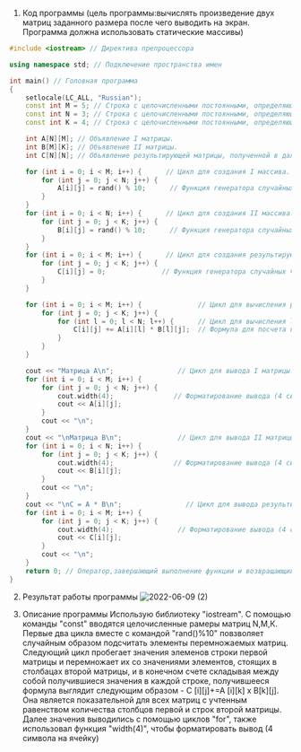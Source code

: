 1. Код программы (цель программы:вычислять произведение двух матриц заданного размера после чего выводить на экран. Программа должна использовать статические массивы)
```c++
#include <iostream> // Директива препроцессора

using namespace std; // Подключение пространства имен

int main() // Головная программа
{
    setlocale(LC_ALL, "Russian");
    const int M = 5; // Строка с целочисленными постоянными, определяющими число строк I матрицы.
    const int N = 3; // Строка с целочисленными постоянными, определяющими число столбцов I / строк II матрицы.
    const int K = 4; // Строка с целочисленными постоянными, определяющими число столбцов II матрицы.

    int A[N][M]; // Объявление I матрицы.
    int B[M][K]; // Объявление II матрицы.
    int C[N][N]; // Объявление результирующей матрицы, полученной в дальнейшем в ходе перемножения.

    for (int i = 0; i < M; i++) {      // Цикл для создания I массива.
        for (int j = 0; j < N; j++) {
            A[i][j] = rand() % 10;      // Функция генератора случайных чисел элементов I матрицы.
        }
    }
    for (int i = 0; i < N; i++) {      // Цикл для создания II массива.
        for (int j = 0; j < K; j++) {
            B[i][j] = rand() % 10;      // Функция генератора случайных чисел элементов II матрицы.
        }
    }
    for (int i = 0; i < M; i++) {      // Цикл для создания результирующего массива.
        for (int j = 0; j < K; j++) {
            C[i][j] = 0;              // Функция генератора случайных чисел элементов результирующей матрицы.
        }
    }

    for (int i = 0; i < M; i++) {              // Цикл для вычисления результата умножения матриц.
        for (int j = 0; j < K; j++) {
            for (int l = 0; l < N; l++) {      // Цикл для вычисления l-го, j-го элемента результирующей матрицы.
                C[i][j] += A[i][l] * B[l][j];  // Формула для посчета перемножения матриц
            }
        }
    }

    cout << "Матрица A\n";                // Цикл для вывода I матрицы.
    for (int i = 0; i < M; i++) {
        for (int j = 0; j < N; j++) {
            cout.width(4);               // Форматирование вывода (4 символа на ячейку).
            cout << A[i][j];
        }
        cout << "\n";
    }
    cout << "\nМатрица B\n";              // Цикл для вывода II матрицы.
    for (int i = 0; i < N; i++) {
        for (int j = 0; j < K; j++) {
            cout.width(4);               // Форматирование вывода (4 символа на ячейку).
            cout << B[i][j];
        }
        cout << "\n";
    }
    cout << "\nC = A * B\n";                // Цикл для вывода результирующей матрицы.
    for (int i = 0; i < M; i++) {
        for (int j = 0; j < K; j++) {
            cout.width(4);                // Форматирование вывода (4 символа на ячейку).
            cout << C[i][j];
        }
        cout << "\n";
    }
    return 0; // Оператор,завершающий выполнение функции и возвращающий управление вызывающей функции
}
```

2. Результат работы программы
 ![2022-06-09 (2)](https://user-images.githubusercontent.com/100378566/172919505-92d162d5-eabb-4458-942e-a64316c264ca.png)
 
 3. Описание программы
 Использую библиотеку "iostream". C помощью команды "const" вводятся целочисленные рамеры матриц N,M,К. Первые два цикла вместе с командой "rand()%10" повзволяет случайным образом подсчитать элементы перемножаемых матриц. Следующий цикл пробегает значения элеменов строки первой матрицы и перемножает их со значениями элементов, стоящих в столбацах второй матрицы, и в конечном счете складывая между собой получившиеся значения в каждой строке, получившееся формула выглядит следующим образом - C [i][j]+=A [i][k] x B[k][j]. Она является показательной для всех матриц с учтенным равенством количества столбцов первой и строк второй матрицы. Далее значения выводились с помощью циклов "for", также использовал функция "width(4)", чтобы форматировать вывод (4 символа на ячейку) 
